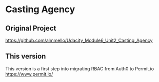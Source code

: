 # Casting Agency

## Original Project
https://github.com/almmello/Udacity_Module6_Unit2_Casting_Agency

## This version
This version is a first step into migrating RBAC from Auth0 to Permit.io
https://www.permit.io/

